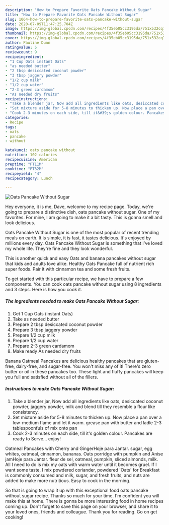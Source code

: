 ```yaml
---
description: "How to Prepare Favorite Oats Pancake Without Sugar"
title: "How to Prepare Favorite Oats Pancake Without Sugar"
slug: 1064-how-to-prepare-favorite-oats-pancake-without-sugar
date: 2020-07-09T11:47:25.704Z
image: https://img-global.cpcdn.com/recipes/4f35eb05cc3195da/751x532cq70/oats-pancake-without-sugar-recipe-main-photo.jpg
thumbnail: https://img-global.cpcdn.com/recipes/4f35eb05cc3195da/751x532cq70/oats-pancake-without-sugar-recipe-main-photo.jpg
cover: https://img-global.cpcdn.com/recipes/4f35eb05cc3195da/751x532cq70/oats-pancake-without-sugar-recipe-main-photo.jpg
author: Pauline Dunn
ratingvalue: 5
reviewcount: 9
recipeingredient:
- "1 Cup Oats instant Oats"
- "as needed butter"
- "2 tbsp desiccated coconut powder"
- "3 tbsp jaggery powder"
- "1/2 cup milk"
- "1/2 cup water"
- "2-3 green cardamom"
- "As needed dry fruits"
recipeinstructions:
- "Take a blender jar, Now add all ingredients like oats, desiccated coconut powder, jaggery powder, milk and blend till they resemble a flour like consistency."
- "Set mixture aside for 5-8 minutes to thicken up. Now place a pan over a low-medium flame and let it warm. grease pan with butter and ladle 2-3 tablespoonfuls of mix onto pan"
- "Cook 2-3 minutes on each side, till it&#39;s golden colour. Pancakes are ready to Serve... enjoy!"
categories:
- Recipe
tags:
- oats
- pancake
- without

katakunci: oats pancake without 
nutrition: 102 calories
recipecuisine: American
preptime: "PT11M"
cooktime: "PT32M"
recipeyield: "4"
recipecategory: Lunch

---
```



![Oats Pancake Without Sugar](https://img-global.cpcdn.com/recipes/4f35eb05cc3195da/751x532cq70/oats-pancake-without-sugar-recipe-main-photo.jpg)

Hey everyone, it is me, Dave, welcome to my recipe page. Today, we're going to prepare a distinctive dish, oats pancake without sugar. One of my favorites. For mine, I am going to make it a bit tasty. This is gonna smell and look delicious.

Oats Pancake Without Sugar is one of the most popular of recent trending meals on earth. It is simple, it is fast, it tastes delicious. It's enjoyed by millions every day. Oats Pancake Without Sugar is something that I've loved my whole life. They're fine and they look wonderful.

This is another quick and easy Oats and banana pancakes without sugar that kids and adults love alike. Healthy Oats Pancake full of nutrient rich super foods. Pair it with cinnamon tea and some fresh fruits.


To get started with this particular recipe, we have to prepare a few components. You can cook oats pancake without sugar using 8 ingredients and 3 steps. Here is how you cook it.

<!--inarticleads1-->

##### The ingredients needed to make Oats Pancake Without Sugar:

1. Get 1 Cup Oats (instant Oats)
1. Take as needed butter
1. Prepare 2 tbsp desiccated coconut powder
1. Prepare 3 tbsp jaggery powder
1. Prepare 1/2 cup milk
1. Prepare 1/2 cup water
1. Prepare 2-3 green cardamom
1. Make ready As needed dry fruits


Banana Oatmeal Pancakes are delicious healthy pancakes that are gluten-free, dairy-free, and sugar-free. You won&#39;t miss any of it! There&#39;s zero butter or oil in these pancakes too. These light and fluffy pancakes will keep you full and satisfied without all of the fillers. 

<!--inarticleads2-->

##### Instructions to make Oats Pancake Without Sugar:

1. Take a blender jar, Now add all ingredients like oats, desiccated coconut powder, jaggery powder, milk and blend till they resemble a flour like consistency.
1. Set mixture aside for 5-8 minutes to thicken up. Now place a pan over a low-medium flame and let it warm. grease pan with butter and ladle 2-3 tablespoonfuls of mix onto pan
1. Cook 2-3 minutes on each side, till it&#39;s golden colour. Pancakes are ready to Serve... enjoy!


Oatmeal Pancakes with Cherry and GingerHoje para Jantar. sugar, egg whites, oatmeal, cinnamon, bananas. Oats porridge with pumpkin and Anise jamHoje para Jantar. fleur de sel, oatmeal, pumpkin, sliced almonds, milk. All I need to do is mix my oats with warm water until it becomes gruel. If I want some taste, I mix powdered coriander, powdered &#39;Oats&#39; for Breakfast is commonly consumed and milk, sugar, and fresh fruits, and nuts are added to make more nutritious. Easy to cook in the morning. 

So that is going to wrap it up with this exceptional food oats pancake without sugar recipe. Thanks so much for your time. I'm confident you will make this at home. There is gonna be more interesting food in home recipes coming up. Don't forget to save this page on your browser, and share it to your loved ones, friends and colleague. Thank you for reading. Go on get cooking!
